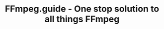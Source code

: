 ---
title: 'FFmpeg.guide - One stop solution to all things FFmpeg'
url: https://ffmpeg.guide/
image: 1667701013000.png
tags: ["coding","software","edu"]
description: 'ffmpeg commands gui'
---